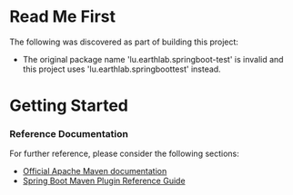 # Read Me First
The following was discovered as part of building this project:

* The original package name 'lu.earthlab.springboot-test' is invalid and this project uses 'lu.earthlab.springboottest' instead.

# Getting Started

### Reference Documentation
For further reference, please consider the following sections:

* [Official Apache Maven documentation](https://maven.apache.org/guides/index.html)
* [Spring Boot Maven Plugin Reference Guide](https://docs.spring.io/spring-boot/docs/2.2.4.RELEASE/maven-plugin/)
